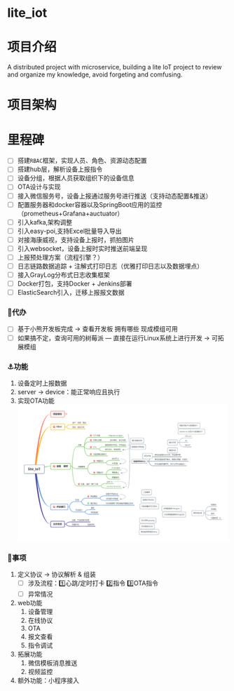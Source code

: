 # lite_iot

# 项目介绍

A distributed project with microservice, building a lite IoT project to review and organize my knowledge, avoid forgeting and comfusing.

# 项目架构

# 里程碑

- [ ] 搭建`RBAC`框架，实现人员、角色、资源动态配置
- [ ] 搭建hub层，解析设备上报指令
- [ ] 设备分组，根据人员获取组织下的设备信息
- [ ] OTA设计与实现
- [ ] 接入微信服务号，设备上报通过服务号进行推送（支持动态配置&推送）
- [ ] 配置服务器和docker容器以及SpringBoot应用的监控（prometheus+Grafana+auctuator）
- [ ] 引入kafka,架构调整
- [ ] 引入easy-poi,支持Excel批量导入导出
- [ ] 对接海康威视，支持设备上报时，抓拍图片
- [ ] 引入websocket，设备上报时实时推送前端呈现
- [ ] 上报预处理方案（流程引擎？）
- [ ] 日志链路数据追踪 + 注解式打印日志（优雅打印日志以及数据埋点）
- [ ] 接入GrayLog分布式日志收集框架
- [ ] Docker打包，支持Docker + Jenkins部署
- [ ] ElasticSearch引入，迁移上报报文数据

### 🚏代办

- [ ]  基于小熊开发板完成 → 查看开发板 拥有哪些 现成模组可用
- [ ]  如果搞不定，查询可用的树莓派 — 直接在运行Linux系统上进行开发  → 可拓展模组

### ⚓功能

1. 设备定时上报数据
2. server → device：能正常响应且执行
3. 实现OTA功能
![lite_iot功能图示](/images/lite_iot.png)

### 🤔事项

1. 定义协议 → 协议解析 & 组装
    - [ ]  涉及流程：1️⃣心跳/定时打卡  2️⃣指令 3️⃣OTA指令
    - [ ]  异常情况
2. web功能
    1. 设备管理
    2. 在线协议
    3. OTA
    4. 报文查看
    5. 指令调试
3. 拓展功能
    1. 微信模板消息推送
    2. 视频监控
4. 额外功能：小程序接入
